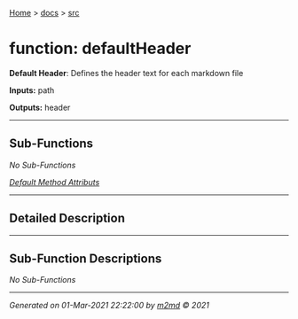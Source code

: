 [Home](../index.md) > [docs](../docs_index.md) > [src](src_index.md)  


# function: defaultHeader

**Default Header**: Defines the header text for each markdown file

**Inputs:** path

**Outputs:** header

 ***

## Sub-Functions

*No Sub-Functions*

[*Default Method Attributs*](https://www.mathworks.com/help/matlab/matlab_oop/method-attributes.html)

 ***

## Detailed Description



 ***

## Sub-Function Descriptions

*No Sub-Functions*


***

*Generated on 01-Mar-2021 22:22:00 by [m2md](https://github.com/crgnam-research/m2md) © 2021*